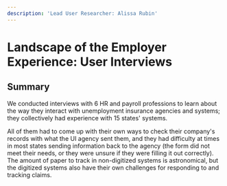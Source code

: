 ```yaml
---
description: 'Lead User Researcher: Alissa Rubin'
---
```


# Landscape of the Employer Experience: User Interviews

## Summary

We conducted interviews with 6 HR and payroll professions to learn about the way they interact with unemployment insurance agencies and systems; they collectively had experience with 15 states' systems. 

All of them had to come up with their own ways to check their company's records with what the UI agency sent them, and they had difficulty at times in most states sending information back to the agency (the form did not meet their needs, or they were unsure if they were filling it out correctly). The amount of paper to track in non-digitized systems is astronomical, but the digitized systems also have their own challenges for responding to and tracking claims.


